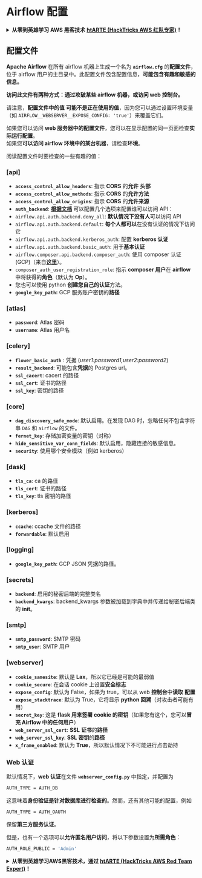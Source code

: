 # Airflow 配置

<details>

<summary><strong>从零到英雄学习 AWS 黑客技术</strong> <a href="https://training.hacktricks.xyz/courses/arte"><strong>htARTE (HackTricks AWS 红队专家)</strong></a><strong>！</strong></summary>

支持 HackTricks 的其他方式：

* 如果您想在 **HackTricks** 中看到您的**公司广告**或**下载 HackTricks 的 PDF**，请查看[**订阅计划**](https://github.com/sponsors/carlospolop)！
* 获取 [**官方 PEASS & HackTricks 商品**](https://peass.creator-spring.com)
* 发现 [**PEASS 家族**](https://opensea.io/collection/the-peass-family)，我们独家的 [**NFTs 集合**](https://opensea.io/collection/the-peass-family)
* **加入** 💬 [**Discord 群组**](https://discord.gg/hRep4RUj7f) 或 [**telegram 群组**](https://t.me/peass) 或在 **Twitter** 🐦 上**关注**我 [**@carlospolopm**](https://twitter.com/carlospolopm)**。**
* **通过向** [**HackTricks**](https://github.com/carlospolop/hacktricks) 和 [**HackTricks Cloud**](https://github.com/carlospolop/hacktricks-cloud) github 仓库提交 PR 来分享您的黑客技巧。

</details>

## 配置文件

**Apache Airflow** 在所有 airflow 机器上生成一个名为 **`airflow.cfg`** 的**配置文件**，位于 airflow 用户的主目录中。此配置文件包含配置信息，**可能包含有趣和敏感的信息。**

**访问此文件有两种方式：通过攻破某些 airflow 机器，或访问 web 控制台。**

请注意，**配置文件中的值** **可能不是正在使用的值**，因为您可以通过设置环境变量（如 `AIRFLOW__WEBSERVER__EXPOSE_CONFIG: 'true'`）来覆盖它们。

如果您可以访问 **web 服务器中的配置文件**，您可以在显示配置的同一页面检查**实际运行配置**。\
如果您**可以访问 airflow 环境中的某台机器**，请检查**环境**。

阅读配置文件时要检查的一些有趣的值：

### \[api]

* **`access_control_allow_headers`**: 指示 **CORS** 的**允许** **头部**
* **`access_control_allow_methods`**: 指示 **CORS** 的**允许方法**
* **`access_control_allow_origins`**: 指示 **CORS** 的**允许来源**
* **`auth_backend`**: [**根据文档**](https://airflow.apache.org/docs/apache-airflow/stable/security/api.html) 可以配置几个选项来配置谁可以访问 API：
* `airflow.api.auth.backend.deny_all`: **默认情况下没有人**可以访问 API
* `airflow.api.auth.backend.default`: **每个人都可以**在没有认证的情况下访问它
* `airflow.api.auth.backend.kerberos_auth`: 配置 **kerberos 认证**
* `airflow.api.auth.backend.basic_auth`: 用于**基本认证**
* `airflow.composer.api.backend.composer_auth`: 使用 composer 认证 (GCP)（来自[**这里**](https://cloud.google.com/composer/docs/access-airflow-api)）。
* `composer_auth_user_registration_role`: 指示 **composer 用户**在 **airflow** 中将获得的**角色**（默认为 **Op**）。
* 您也可以使用 python **创建您自己的认证**方法。
* **`google_key_path`:** GCP 服务账户密钥的**路径**

### **\[atlas]**

* **`password`**: Atlas 密码
* **`username`**: Atlas 用户名

### \[celery]

* **`flower_basic_auth`** : 凭据 (_user1:password1,user2:password2_)
* **`result_backend`**: 可能包含**凭据**的 Postgres url。
* **`ssl_cacert`**: cacert 的路径
* **`ssl_cert`**: 证书的路径
* **`ssl_key`**: 密钥的路径

### \[core]

* **`dag_discovery_safe_mode`**: 默认启用。在发现 DAG 时，忽略任何不包含字符串 `DAG` 和 `airflow` 的文件。
* **`fernet_key`**: 存储加密变量的密钥（对称）
* **`hide_sensitive_var_conn_fields`**: 默认启用，隐藏连接的敏感信息。
* **`security`**: 使用哪个安全模块（例如 kerberos）

### \[dask]

* **`tls_ca`**: ca 的路径
* **`tls_cert`**: 证书的路径
* **`tls_key`**: tls 密钥的路径

### \[kerberos]

* **`ccache`**: ccache 文件的路径
* **`forwardable`**: 默认启用

### \[logging]

* **`google_key_path`**: GCP JSON 凭据的路径。

### \[secrets]

* **`backend`**: 启用的秘密后端的完整类名
* **`backend_kwargs`**: backend_kwargs 参数被加载到字典中并传递给秘密后端类的 **init**。

### \[smtp]

* **`smtp_password`**: SMTP 密码
* **`smtp_user`**: SMTP 用户

### \[webserver]

* **`cookie_samesite`**: 默认是 **Lax**，所以它已经是可能的最弱值
* **`cookie_secure`**: 在会话 cookie 上设置**安全标志**
* **`expose_config`**: 默认为 False，如果为 true，可以从 web **控制台**中**读取** **配置**
* **`expose_stacktrace`**: 默认为 True，它将显示 **python 回溯**（对攻击者可能有用）
* **`secret_key`**: 这是 **flask 用来签署 cookie 的密钥**（如果您有这个，您可以**冒充 Airflow 中的任何用户**）
* **`web_server_ssl_cert`**: **SSL** **证书**的**路径**
* **`web_server_ssl_key`**: **SSL** **密钥**的**路径**
* **`x_frame_enabled`**: 默认为 **True**，所以默认情况下不可能进行点击劫持

### Web 认证

默认情况下，**web 认证**在文件 **`webserver_config.py`** 中指定，并配置为
```bash
AUTH_TYPE = AUTH_DB
```
这意味着**身份验证是针对数据库进行检查的**。然而，还有其他可能的配置，例如
```bash
AUTH_TYPE = AUTH_OAUTH
```
保留**第三方服务认证**。

但是，也有一个选项可以**允许匿名用户访问**，将以下参数设置为**所需角色**：
```bash
AUTH_ROLE_PUBLIC = 'Admin'
```
<details>

<summary><strong>从零到英雄学习AWS黑客技术，通过</strong> <a href="https://training.hacktricks.xyz/courses/arte"><strong>htARTE (HackTricks AWS Red Team Expert)</strong></a><strong>！</strong></summary>

支持HackTricks的其他方式：

* 如果您想在**HackTricks中看到您的公司广告**或**下载HackTricks的PDF版本**，请查看[**订阅计划**](https://github.com/sponsors/carlospolop)！
* 获取[**官方PEASS & HackTricks商品**](https://peass.creator-spring.com)
* 发现[**PEASS家族**](https://opensea.io/collection/the-peass-family)，我们独家的[**NFTs系列**](https://opensea.io/collection/the-peass-family)
* **加入** 💬 [**Discord群组**](https://discord.gg/hRep4RUj7f)或[**telegram群组**](https://t.me/peass)或在**Twitter** 🐦 上**关注**我 [**@carlospolopm**](https://twitter.com/carlospolopm)**。**
* **通过向** [**HackTricks**](https://github.com/carlospolop/hacktricks) 和 [**HackTricks Cloud**](https://github.com/carlospolop/hacktricks-cloud) github仓库提交PR来分享您的黑客技巧。

</details>
